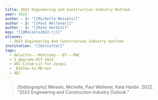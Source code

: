 ```yaml
---
title: 2023 Engineering and Construction Industry Outlook
year: 2022
author - 1: "[[Michelle Meisels]]"
author - 2: "[[Paul Wellener]]"
author - 3: "[[Kate Hardin]]"
key: "[[@Meisels2022-rj]]"
aliases:
  - 2023 Engineering And Construction Industry Outlook
institution: "[[Deloitte]]"
tags:
  - Deloitte---McKinsey---EY---PWC
  - 3_Upgrade-OCT-2023
  - AEC-Cited-Lit-for-Jacqui
  - _BibTex-to-MD-Git
  - AEC
---
```


> [!bibliography]
> Meisels, Michelle, Paul Wellener, Kate Hardin. 2022. “2023 Engineering and Construction Industry Outlook.”